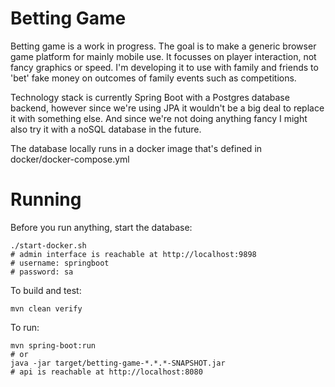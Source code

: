 # Betting Game

Betting game is a work in progress. The goal is to make a generic browser game platform for mainly mobile use. It
focusses on player interaction, not fancy graphics or speed. I'm developing it to use with family and friends to 'bet'
fake money on outcomes of family events such as competitions.

Technology stack is currently Spring Boot with a Postgres database backend, however since we're using JPA it wouldn't
be a big deal to replace it with something else. And since we're not doing anything fancy I might also try it with a
noSQL database in the future.

The database locally runs in a docker image that's defined in docker/docker-compose.yml

# Running

Before you run anything, start the database:
```
./start-docker.sh
# admin interface is reachable at http://localhost:9898
# username: springboot
# password: sa
```

To build and test:
```
mvn clean verify
```

To run:
```
mvn spring-boot:run
# or
java -jar target/betting-game-*.*.*-SNAPSHOT.jar
# api is reachable at http://localhost:8080
```
